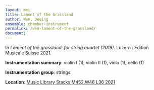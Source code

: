 ```yaml
---
layout: mei
title: Lament of the Grassland
author: Wen, Deqing
ensemble: chamber-instrument
permalink: /wen-lament-of-the-grassland/
document:
---
```


In *Lament of the grassland: for string quartet (2019).* Luzern : Edition Musicale Suisse 2021.

**Instrumentation summary**: violin I (1), violin II (1), viola (1), cello (1)

**Instrumentation group**: strings

**Location**: <a href="https://tufts.primo.exlibrisgroup.com/permalink/01TUN_INST/1kc9gia/alma991018414738903851" target="_blank">Music Library Stacks M452.W46 L36 2021</a>